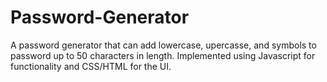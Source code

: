 # Password-Generator

A password generator that can add lowercase, upercasse, and symbols to password up to 50 characters in length. Implemented using Javascript for functionality and CSS/HTML for the UI.
